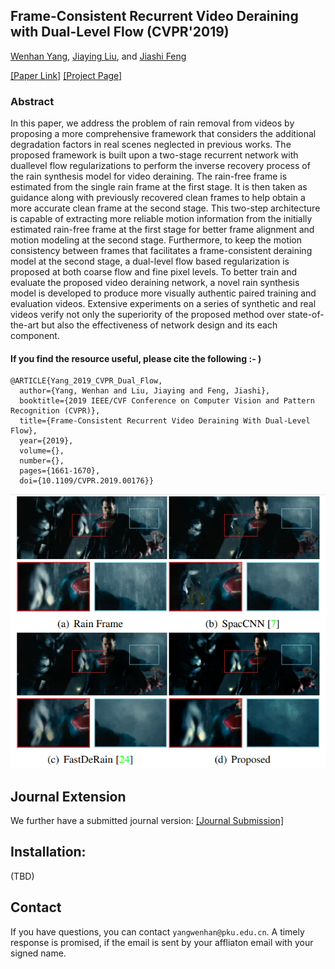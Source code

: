 ## Frame-Consistent Recurrent Video Deraining with Dual-Level Flow (CVPR'2019)

[Wenhan Yang](https://flyywh.github.io/index.html), 
[Jiaying Liu](http://www.icst.pku.edu.cn/struct/people/liujiaying.html),
and [Jiashi Feng](https://sites.google.com/site/jshfeng/home)

[[Paper Link]](http://39.96.165.147/Pub%20Files/2019/ywh_cvpr19.pdf)
[[Project Page]](https://github.com/flyywh/Dual-FLow-Video-Deraining-CVPR-2019)

### Abstract

In this paper, we address the problem of rain removal from videos by proposing a more comprehensive framework that considers the additional degradation factors in real scenes neglected in previous works. The proposed framework is built upon a two-stage recurrent network with duallevel flow regularizations to perform the inverse recovery process of the rain synthesis model for video deraining. The rain-free frame is estimated from the single rain frame at the first stage. It is then taken as guidance along with previously recovered clean frames to help obtain a more accurate clean frame at the second stage. This two-step architecture is capable of extracting more reliable motion information from the initially estimated rain-free frame at the first stage for better frame alignment and motion modeling at the second stage. Furthermore, to keep the motion consistency between frames that facilitates a frame-consistent deraining model at the second stage, a dual-level flow based regularization is proposed at both coarse flow and fine pixel levels. To better train and evaluate the proposed video deraining network, a novel rain synthesis model is developed to produce more visually authentic paired training and evaluation videos. Extensive experiments on a series of synthetic and real videos verify not only the superiority of the proposed method over state-of-the-art but also the effectiveness of network design and its each component.

#### If you find the resource useful, please cite the following :- )

```
@ARTICLE{Yang_2019_CVPR_Dual_Flow,
  author={Yang, Wenhan and Liu, Jiaying and Feng, Jiashi},
  booktitle={2019 IEEE/CVF Conference on Computer Vision and Pattern Recognition (CVPR)}, 
  title={Frame-Consistent Recurrent Video Deraining With Dual-Level Flow}, 
  year={2019},
  volume={},
  number={},
  pages={1661-1670},
  doi={10.1109/CVPR.2019.00176}}
```
<img src="teaser/teaser_dual_flow.png" > 

## Journal Extension
We further have a submitted journal version: [[Journal Submission]](https://github.com/flyywh/Recurrent-Multi-Frame-Deraining)

## Installation:
(TBD)


## Contact

If you have questions, you can contact `yangwenhan@pku.edu.cn`.
A timely response is promised, if the email is sent by your affliaton email with your signed name.
